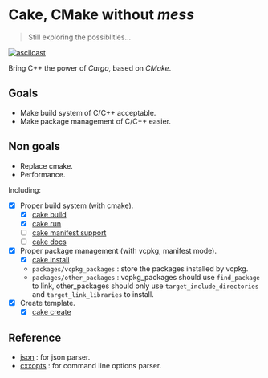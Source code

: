 # Cake, CMake without *mess*

> Still exploring the possiblities...

[![asciicast](https://asciinema.org/a/0CtIOkmDnP5f6w7cS2x0K6cqO.svg)](https://asciinema.org/a/0CtIOkmDnP5f6w7cS2x0K6cqO)

Bring C++ the power of *Cargo*, based on *CMake*.

## Goals

- Make build system of C/C++ acceptable.
- Make package management of C/C++ easier.

## Non goals

- Replace cmake.
- Performance.

Including:

- [x] Proper build system (with cmake).
  - [x] [cake build](./docs/cake_build.md)
  - [x] [cake run](./docs/cake_run.md)
  - [ ] [cake manifest support](./docs/cake_manifest.md)
  - [ ] [cake docs](./docs/cake_docs.md)
- [x] Proper package management (with vcpkg, manifest mode).
  - [x] [cake install](./docs/cake_install.md)
  - `packages/vcpkg_packages` : store the packages installed by vcpkg.
  - `packages/other_packages` : vcpkg\_packages should use `find_package` to link, other\_packages should only use `target_include_directories` and `target_link_libraries` to install.
- [x] Create template.
  - [x] [cake create](./docs/cake_create.md)

## Reference

- [json](https://github.com/nlohmann/json) : for json parser.
- [cxxopts](https://github.com/jarro2783/cxxopts) : for command line options parser.
